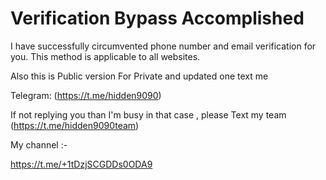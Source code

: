 # Verification Bypass Accomplished
I have successfully circumvented phone number and email verification for you. This method is applicable to all websites. 

Also this is Public version For Private and updated one text me   
  
Telegram: (https://t.me/hidden9090)   

If not replying you than I'm busy in that case , please Text my team (https://t.me/hidden9090team)

My channel :- 

https://t.me/+1tDzjSCGDDs0ODA9
  
